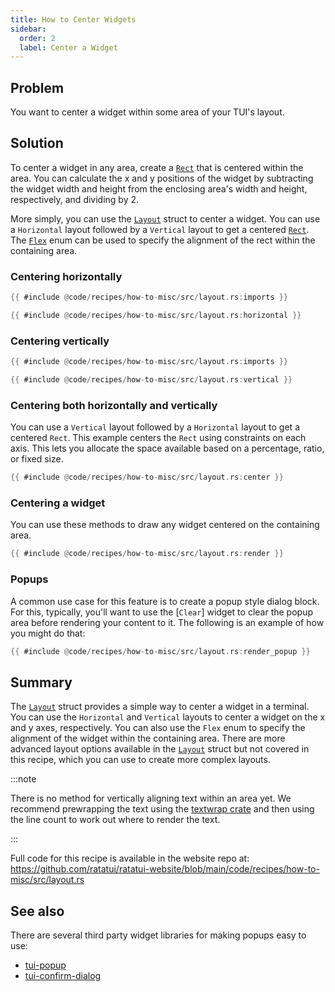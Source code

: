 ```yaml
---
title: How to Center Widgets
sidebar:
  order: 2
  label: Center a Widget
---
```


## Problem

You want to center a widget within some area of your TUI's layout.

## Solution

To center a widget in any area, create a [`Rect`] that is centered within the area. You can
calculate the x and y positions of the widget by subtracting the widget width and height from the
enclosing area's width and height, respectively, and dividing by 2.

More simply, you can use the [`Layout`] struct to center a widget. You can use a `Horizontal` layout
followed by a `Vertical` layout to get a centered [`Rect`]. The [`Flex`] enum can be used to specify
the alignment of the rect within the containing area.

### Centering horizontally

```rust
{{ #include @code/recipes/how-to-misc/src/layout.rs:imports }}

{{ #include @code/recipes/how-to-misc/src/layout.rs:horizontal }}
```

### Centering vertically

```rust
{{ #include @code/recipes/how-to-misc/src/layout.rs:imports }}

{{ #include @code/recipes/how-to-misc/src/layout.rs:vertical }}
```

### Centering both horizontally and vertically

You can use a `Vertical` layout followed by a `Horizontal` layout to get a centered `Rect`. This
example centers the `Rect` using constraints on each axis. This lets you allocate the space
available based on a percentage, ratio, or fixed size.

```rust collapse={1-13}
{{ #include @code/recipes/how-to-misc/src/layout.rs:center }}
```

### Centering a widget

You can use these methods to draw any widget centered on the containing area.

```rust
{{ #include @code/recipes/how-to-misc/src/layout.rs:render }}
```

### Popups

A common use case for this feature is to create a popup style dialog block. For this, typically,
you'll want to use the [`Clear`] widget to clear the popup area before rendering your content to it.
The following is an example of how you might do that:

```rust
{{ #include @code/recipes/how-to-misc/src/layout.rs:render_popup }}
```

## Summary

The [`Layout`] struct provides a simple way to center a widget in a terminal. You can use the
`Horizontal` and `Vertical` layouts to center a widget on the x and y axes, respectively. You can
also use the `Flex` enum to specify the alignment of the widget within the containing area. There
are more advanced layout options available in the [`Layout`] struct but not covered in this recipe,
which you can use to create more complex layouts.

:::note

There is no method for vertically aligning text within an area yet. We recommend prewrapping the
text using the [textwrap crate] and then using the line count to work out where to render the text.

:::

Full code for this recipe is available in the website repo at:
<https://github.com/ratatui/ratatui-website/blob/main/code/recipes/how-to-misc/src/layout.rs>

## See also

There are several third party widget libraries for making popups easy to use:

- [tui-popup](https://crates.io/crates/tui-popup)
- [tui-confirm-dialog](https://crates.io/crates/tui-confirm-dialog)

[textwrap crate]: https://crates.io/crates/textwrap
[`Rect`]: https://docs.rs/ratatui/latest/ratatui/struct.Rect.html
[`Layout`]: https://docs.rs/ratatui/latest/ratatui/layout/struct.Layout.html
[`Flex`]: https://docs.rs/ratatui/latest/ratatui/layout/enum.Flex.html
